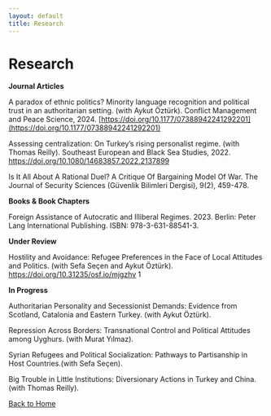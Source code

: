 ```yaml
---
layout: default
title: Research
---
```


# Research

**Journal Articles**

A paradox of ethnic politics? Minority language recognition and political trust in an authoritarian setting. (with Aykut Öztürk). Conflict Management and Peace Science, 2024. [https://doi.org/10.1177/07388942241292201](https://doi.org/10.1177/07388942241292201)

Assessing centralization: On Turkey’s rising personalist regime. (with Thomas Reilly). Southeast European and Black Sea Studies, 2022.
https://doi.org/10.1080/14683857.2022.2137899

Is It All About A Rational Duel? A Critique Of Bargaining Model Of War. The Journal of Security Sciences (Güvenlik Bilimleri Dergisi), 9(2), 459-478.

**Books & Book Chapters**

Foreign Assistance of Autocratic and Illiberal Regimes. 2023. Berlin: Peter Lang International Publishing. ISBN: 978-3-631-88541-3.

**Under Review**

Hostility and Avoidance: Refugee Preferences in the Face of Local Attitudes and Politics. (with Sefa Seçen and Aykut Öztürk). https://doi.org/10.31235/osf.io/mjgzhv 1

**In Progress**

Authoritarian Personality and Secessionist Demands: Evidence from Scotland, Catalonia and Eastern Turkey. (with Aykut Öztürk).

Repression Across Borders: Transnational Control and Political Attitudes among Uyghurs. (with Murat Yılmaz).

Syrian Refugees and Political Socialization: Pathways to Partisanship in Host Countries.(with Sefa Seçen).

Big Trouble in Little Institutions: Diversionary Actions in Turkey and China. (with Thomas Reilly).

[Back to Home](index.md)
